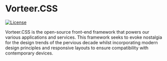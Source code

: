 # Vorteer.CSS

[![License](https://img.shields.io/badge/License-Apache_2.0-blue.svg)](https://opensource.org/licenses/Apache-2.0)

Vorteer.CSS is the open-source front-end framework that powers our various applications and services. This framework seeks to evoke nostalgia for the design trends of the pervious decade whilst incorporating modern design principles and responsive layouts to ensure compatibility with contemporary devices.
